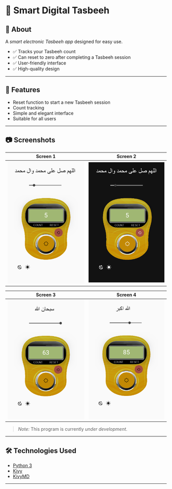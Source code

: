 
# 🕌 Smart Digital Tasbeeh

## 📌 About
A *smart electronic Tasbeeh app* designed for easy use.  
- ✅ Tracks your Tasbeeh count  
- ✅ Can reset to zero after completing a Tasbeeh session  
- ✅ User-friendly interface  
- ✅ High-quality design  

---

## 🚀 Features
- Reset function to start a new Tasbeeh session  
- Count tracking  
- Simple and elegant interface  
- Suitable for all users  

---

## 📷 Screenshots
| Screen 1 | Screen 2 |
|----------|----------|
| ![Image1](imgc/img1.png) | ![Image2](imgc/img2.png) |

| Screen 3 | Screen 4 |
|----------|----------|
| ![Image3](imgc/img3.png) | ![Image4](imgc/img4.png) |

> *Note:* This program is currently *under development*.

---

## 🛠️ Technologies Used
- [Python 3](https://www.python.org/)  
- [Kivy](https://kivy.org/)  
- [KivyMD](https://kivymd.readthedocs.io/)  

---



